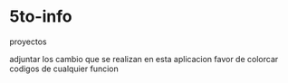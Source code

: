 # 5to-info
proyectos

adjuntar  los cambio que se realizan en esta aplicacion favor de colorcar codigos de cualquier funcion
